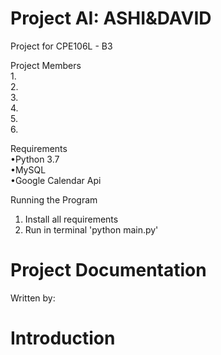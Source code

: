 # Project AI: ASHI&DAVID
Project for CPE106L - B3

Project Members  
  1.  
  2.  
  3.  
  4.  
  5.  
  6.  

Requirements  
•Python 3.7  
•MySQL  
•Google Calendar Api  

Running the Program
1. Install all requirements
2. Run in terminal 'python main.py'

# Project Documentation
Written by:

# Introduction

